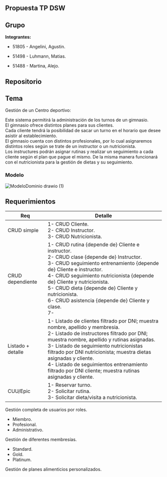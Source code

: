 Propuesta TP DSW
-
Grupo
-
__Integrantes:__

- 51805 - Angelini, Agustin. 

- 51498 - Luhmann, Matias.

- 51488 - Martina, Alejo.

## Repositorio

Tema
-
Gestión de un Centro deportivo:

Este sistema permitirá la administración de los turnos de un gimnasio.  
El gimnasio ofrece distintos planes para sus clientes.  
Cada cliente tendrá la posibilidad de sacar un turno en el horario que desee asistir al establecimiento.   
El gimnasio cuenta con distintos profesionales, por lo cual asignaremos distintos roles según se trate de un instructor o un nutricionista.  
Los instructures podrán asignar rutinas y realizar un seguimiento a cada cliente según el plan que pague el mismo. De la misma manera funcionará con el nutricionista para la gestión de dietas y su seguimiento.

### Modelo

![ModeloDominio drawio (1)](https://github.com/Lumansito/DSW2024---Com-302-Luhmann-Mat-as-Martina-Alejo-Angelini-Agust-n.-/assets/139171817/1d0fc482-74bf-4197-80d3-1316bf8a404b)


Requerimientos
-
| Req | Detalle |
| --- | ------- |
| CRUD simple   | 1- CRUD Cliente. <br> 2- CRUD Instructor. <br> 3- CRUD Nutricionista.|
| CRUD dependiente   | 1- CRUD rutina {depende de} Cliente e instructor. <br> 2- CRUD clase {depende de} Instructor. <br> 3- CRUD seguimiento entrenamiento {depende de} Cliente e instructor. <br> 4- CRUD seguimiento nutricionista {depende de} Cliente y nutricionista. <br> 5- CRUD dieta {depende de} Cliente y nutricionista. <br> 6- CRUD asistencia {depende de} Cliente y clase. <br> 7-|
| Listado + detalle | 1- Listado de clientes filtrado por DNI; muestra nombre, apellido y membresia. <br> 2- Listado de instructores filtrado por DNI; muestra nombre, apellido y rutinas asignadas. <br> 3- Listado de seguimiento nutricionistas filtrado por DNI nutricionista; muestra dietas asignadas y cliente. <br> 4- Listado de seguimientos entrenamiento filtrado por DNI cliente; muestra rutinas asignadas y cliente. <br> |
| CUU/Epic | 1- Reservar turno. <br> 2- Solicitar rutina. <br> 3- Solicitar dieta/visita a nutricionista. |  

Gestión completa de usuarios por roles.
  -  Miembro.
  -  Profesional.
  -  Administrativo.
    
Gestión de diferentes membresías.
  -  Standard.
  -  Gold.
  -  Platinum.

Gestión de planes alimenticios personalizados.

